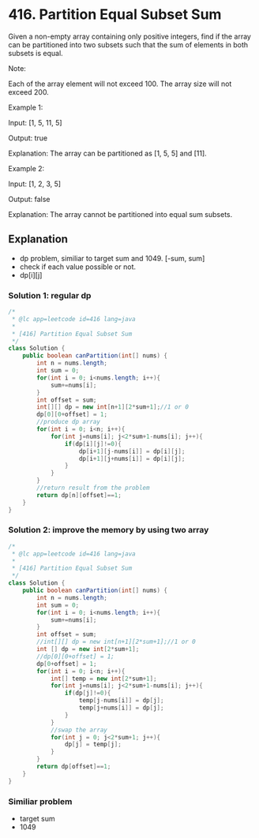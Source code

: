 # 416. Partition Equal Subset Sum
Given a non-empty array containing only positive integers, find if the array can be partitioned into two subsets such that the sum of elements in both subsets is equal.

Note:

Each of the array element will not exceed 100.
The array size will not exceed 200.
 

Example 1:

Input: [1, 5, 11, 5]

Output: true

Explanation: The array can be partitioned as [1, 5, 5] and [11].
 

Example 2:

Input: [1, 2, 3, 5]

Output: false

Explanation: The array cannot be partitioned into equal sum subsets.

## Explanation
- dp problem, similiar to target sum and 1049. [-sum, sum]
- check if each value possible or not.
- dp[i][j] 

### Solution 1: regular dp
```java
/*
 * @lc app=leetcode id=416 lang=java
 *
 * [416] Partition Equal Subset Sum
 */
class Solution {
    public boolean canPartition(int[] nums) {
        int n = nums.length;
        int sum = 0;
        for(int i = 0; i<nums.length; i++){
            sum+=nums[i];
        }
        int offset = sum;
        int[][] dp = new int[n+1][2*sum+1];//1 or 0
        dp[0][0+offset] = 1;
        //produce dp array
        for(int i = 0; i<n; i++){
            for(int j=nums[i]; j<2*sum+1-nums[i]; j++){
                if(dp[i][j]!=0){
                    dp[i+1][j-nums[i]] = dp[i][j];
                    dp[i+1][j+nums[i]] = dp[i][j];
                }
            }
        }
        //return result from the problem 
        return dp[n][offset]==1;
    }
}

```
### Solution 2: improve the memory by using two array
```java
/*
 * @lc app=leetcode id=416 lang=java
 *
 * [416] Partition Equal Subset Sum
 */
class Solution {
    public boolean canPartition(int[] nums) {
        int n = nums.length;
        int sum = 0;
        for(int i = 0; i<nums.length; i++){
            sum+=nums[i];
        }
        int offset = sum;
        //int[][] dp = new int[n+1][2*sum+1];//1 or 0
        int [] dp = new int[2*sum+1];
        //dp[0][0+offset] = 1;
        dp[0+offset] = 1;
        for(int i = 0; i<n; i++){
            int[] temp = new int[2*sum+1];
            for(int j=nums[i]; j<2*sum+1-nums[i]; j++){
                if(dp[j]!=0){
                    temp[j-nums[i]] = dp[j];
                    temp[j+nums[i]] = dp[j];
                }
            }
            //swap the array
            for(int j = 0; j<2*sum+1; j++){
                dp[j] = temp[j];
            }
        }
        return dp[offset]==1;
    }
}


```

### Similiar problem
- target sum
- 1049
